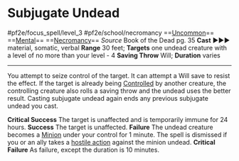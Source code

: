 # Subjugate Undead
#pf2e/focus_spell/level_3 #pf2e/school/necromancy 
==[Uncommon](../../../rules/traits/uncommon.md)== ==[Mental](../../../rules/traits/mental.md)== ==[Necromancy](../../../rules/traits/necromancy.md)==
*Source* Book of the Dead pg. 35
**Cast** ►►► material, somatic, verbal
**Range** 30 feet; **Targets** one undead creature with a level of no more than your level - 4
**Saving Throw** Will; **Duration** varies

---
You attempt to seize control of the target. It can attempt a Will save to resist the effect. If the target is already being [Controlled](../../../Conditions/Controlled.md) by another creature, the controlling creature also rolls a saving throw and the undead uses the better result. Casting subjugate undead again ends any previous subjugate undead you cast.

**Critical Success** The target is unaffected and is temporarily immune for 24 hours.
**Success** The target is unaffected.
**Failure** The undead creature becomes a [Minion](../../../rules/traits/minion.md) under your control for 1 minute. The spell is dismissed if you or an ally takes a [hostile action](../../../Rules/Hostile%20Actions.md) against the minion undead.
**Critical Failure** As failure, except the duration is 10 minutes.
